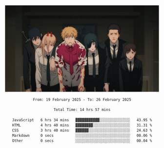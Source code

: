 <!-- Profile image -->
<p align="center">
 <img src="assets/Chainsaw-Man-Himeno-Chainsaw-Man-Denji-Chainsaw-Man-Aki-Chainsaw-Man-Power-Chainsaw-Man-Hirokazu-Arai-Chainsaw-Man-Kobeni-Chainsaw-Man-anime-boys-anime-girls-Anime-screenshot-blood-2202309-1294599272.png" width="1080px">
</p>
<!-- Profile image end -->

<div align="center">
<!--START_SECTION:waka-->

```txt
From: 19 February 2025 - To: 26 February 2025

Total Time: 14 hrs 57 mins

JavaScript   6 hrs 34 mins   ▓▓▓▓▓▓▓▓▓▓▓░░░░░░░░░░░░░░   43.95 %
HTML         4 hrs 40 mins   ▓▓▓▓▓▓▓▓░░░░░░░░░░░░░░░░░   31.31 %
CSS          3 hrs 40 mins   ▓▓▓▓▓▓░░░░░░░░░░░░░░░░░░░   24.63 %
Markdown     0 secs          ░░░░░░░░░░░░░░░░░░░░░░░░░   00.06 %
Other        0 secs          ░░░░░░░░░░░░░░░░░░░░░░░░░   00.04 %
```

<!--END_SECTION:waka-->
</div>
